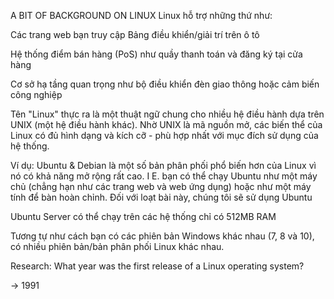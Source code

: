 A BIT OF BACKGROUND ON LINUX
Linux hỗ trợ những thứ như:

Các trang web bạn truy cập Bảng điều khiển/giải trí trên ô tô

Hệ thống điểm bán hàng (PoS) như quầy thanh toán và đăng ký tại cửa hàng

Cơ sở hạ tầng quan trọng như bộ điều khiển đèn giao thông hoặc cảm biến công nghiệp

Tên "Linux" thực ra là một thuật ngữ chung cho nhiều hệ điều hành dựa trên UNIX (một hệ điều hành khác). Nhờ UNIX là mã nguồn mở, các biến thể của Linux có đủ hình dạng và kích cỡ - phù hợp nhất với mục đích sử dụng của hệ thống.

Ví dụ: Ubuntu & Debian là một số bản phân phối phổ biến hơn của Linux vì nó có khả năng mở rộng rất cao. I E. bạn có thể chạy Ubuntu như một máy chủ (chẳng hạn như các trang web và web ứng dụng) hoặc như một máy tính để bàn hoàn chỉnh. Đối với loạt bài này, chúng tôi sẽ sử dụng Ubuntu

Ubuntu Server có thể chạy trên các hệ thống chỉ có 512MB RAM

Tương tự như cách bạn có các phiên bản Windows khác nhau (7, 8 và 10), có nhiều phiên bản/bản phân phối Linux khác nhau.

Research: What year was the first release of a Linux operating system?

-> 1991


